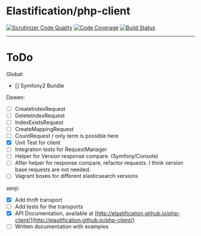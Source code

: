 # Elastification/php-client
[![Scrutinizer Code Quality](https://scrutinizer-ci.com/g/elastification/php-client/badges/quality-score.png?b=master)](https://scrutinizer-ci.com/g/elastification/php-client/?branch=master)
[![Code Coverage](https://scrutinizer-ci.com/g/elastification/php-client/badges/coverage.png?b=master)](https://scrutinizer-ci.com/g/elastification/php-client/?branch=master)
[![Build Status](https://scrutinizer-ci.com/g/elastification/php-client/badges/build.png?b=master)](https://scrutinizer-ci.com/g/elastification/php-client/build-status/master)


---


ToDo
====

Global:
- [] Symfony2 Bundle

Dawen:

- [ ] CreateIndexRequest
- [ ] DeleteIndexRequest
- [ ] IndexExistsRequest
- [ ] CreateMappingRequest
- [ ] CountRequest / only term is possible here
- [x] Unit Test for client
- [ ] Integration tests for RequestManager
- [ ] Helper for Version response compare. (Symfony/Console)
- [ ] After helper for response compare, refactor requests. I think version base requests are not needed.
- [ ] Vagrant boxes for different elasticsearch versions

xenji:
- [x] Add thrift transport
- [ ] Add tests for the transports
- [x] API Documentation, available at [http://elastification.github.io/php-client/](http://elastification.github.io/php-client/)
- [ ] Written documentation with examples
